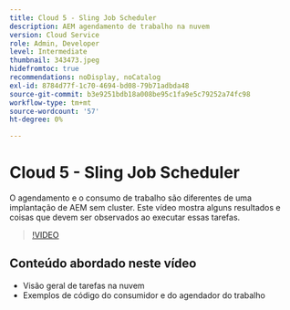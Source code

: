 ```yaml
---
title: Cloud 5 - Sling Job Scheduler
description: AEM agendamento de trabalho na nuvem
version: Cloud Service
role: Admin, Developer
level: Intermediate
thumbnail: 343473.jpeg
hidefromtoc: true
recommendations: noDisplay, noCatalog
exl-id: 8784d77f-1c70-4694-bd08-79b71adbda48
source-git-commit: b3e9251bdb18a008be95c1fa9e5c79252a74fc98
workflow-type: tm+mt
source-wordcount: '57'
ht-degree: 0%

---
```


# Cloud 5 - Sling Job Scheduler

O agendamento e o consumo de trabalho são diferentes de uma implantação de AEM sem cluster. Este vídeo mostra alguns resultados e coisas que devem ser observados ao executar essas tarefas.

>[!VIDEO](https://video.tv.adobe.com/v/343473?quality=12&learn=on)

## Conteúdo abordado neste vídeo

+ Visão geral de tarefas na nuvem
+ Exemplos de código do consumidor e do agendador do trabalho
